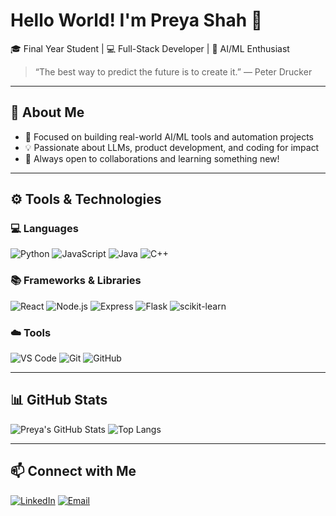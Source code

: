 # Hello World! I'm Preya Shah 👋

🎓 Final Year Student | 💻 Full-Stack Developer | 🤖 AI/ML Enthusiast

> “The best way to predict the future is to create it.” — Peter Drucker

---

## 🧠 About Me
- 🎯 Focused on building real-world AI/ML tools and automation projects
- 💡 Passionate about LLMs, product development, and coding for impact
- 🚀 Always open to collaborations and learning something new!

---

## ⚙️ Tools & Technologies

### 💻 Languages
![Python](https://img.shields.io/badge/-Python-blue?style=flat-square&logo=python)
![JavaScript](https://img.shields.io/badge/-JavaScript-yellow?style=flat-square&logo=javascript)
![Java](https://img.shields.io/badge/-Java-red?style=flat-square&logo=java)
![C++](https://img.shields.io/badge/-C++-00599C?style=flat-square&logo=cplusplus)

### 📚 Frameworks & Libraries
![React](https://img.shields.io/badge/-React-61DAFB?style=flat-square&logo=react)
![Node.js](https://img.shields.io/badge/-Node.js-339933?style=flat-square&logo=node.js)
![Express](https://img.shields.io/badge/-Express-black?style=flat-square&logo=express)
![Flask](https://img.shields.io/badge/-Flask-white?style=flat-square&logo=flask)
![scikit-learn](https://img.shields.io/badge/-scikit--learn-orange?style=flat-square)

### ☁️ Tools
![VS Code](https://img.shields.io/badge/-VS%20Code-blue?style=flat-square&logo=visual-studio-code)
![Git](https://img.shields.io/badge/-Git-F05032?style=flat-square&logo=git)
![GitHub](https://img.shields.io/badge/-GitHub-181717?style=flat-square&logo=github)

---

## 📊 GitHub Stats

![Preya's GitHub Stats](https://github-readme-stats.vercel.app/api?username=preyashah22&show_icons=true&theme=radical)
![Top Langs](https://github-readme-stats.vercel.app/api/top-langs/?username=preyashah22&layout=compact&theme=radical)

---

## 📫 Connect with Me

[![LinkedIn](https://img.shields.io/badge/-LinkedIn-blue?style=flat-square&logo=linkedin)](https://linkedin.com/in/your-link)
[![Email](https://img.shields.io/badge/-Email-red?style=flat-square&logo=gmail)](mailto:your@email.com)

